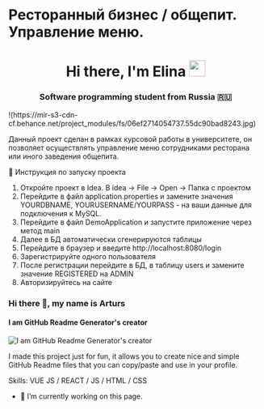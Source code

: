 # Ресторанный бизнес / общепит. Управление меню.
<h1 align="center">Hi there, I'm Elina</a> 
<img src="https://github.com/blackcater/blackcater/raw/main/images/Hi.gif" height="32"/></h1>
<h3 align="center">Software programming student from Russia 🇷🇺</h3>
!(https://mir-s3-cdn-cf.behance.net/project_modules/fs/06ef2714054737.55dc90bad8243.jpg)

Данный проект сделан в рамках курсовой работы в университете, он позволяет осуществлять управление меню сотрудниками ресторана или иного заведения общепита.

🔭 Инструкция по запуску проекта
1. Откройте проект в Idea. В idea -> File -> Open -> Папка с проектом
2. Перейдите в файл application.properties и замените значения YOURDBNAME, YOURUSERNAME/YOURPASS - на ваши данные для подключения к MySQL.
3. Перейдите в файл DemoApplication и запустите приложение через метод main
4. Далее в БД автоматически сгенерируются таблицы
5. Перейдите в браузер и введите http://localhost:8080/login
6. Зарегистрируйте одного пользователя
7. После регистрации перейдите в БД, в таблицу users и замените значение REGISTERED на ADMIN
8. Авторизируйтесь на сайте



### Hi there 👋, my name is Arturs
#### I am GitHub Readme Generator's creator
![I am GitHub Readme Generator's creator](https://kartinkin.net/uploads/posts/2022-03/1648040158_3-kartinkin-net-p-kartinki-restoranov-5.jpg)

I made this project just for fun, it allows you to create nice and simple GitHub Readme files that you can copy/paste and use in your profile.

Skills: VUE JS / REACT / JS / HTML / CSS

- 🔭 I’m currently working on this page. 




